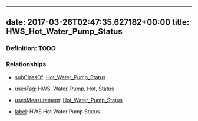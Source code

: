 
---
date: 2017-03-26T02:47:35.627182+00:00
title: HWS_Hot_Water_Pump_Status
---
### Definition: TODO

### Relationships

* [subClassOf](http://www.w3.org/2000/01/rdf-schema#subClassOf): [Hot_Water_Pump_Status](https://brickschema.org/schema/1.0/Brick#Hot_Water_Pump_Status)

* [usesTag](https://brickschema.org/schema/1.0/BrickFrame#usesTag): [HWS](https://brickschema.org/schema/1.0/BrickTag#HWS), [Water](https://brickschema.org/schema/1.0/BrickTag#Water), [Pump](https://brickschema.org/schema/1.0/BrickTag#Pump), [Hot](https://brickschema.org/schema/1.0/BrickTag#Hot), [Status](https://brickschema.org/schema/1.0/BrickTag#Status)

* [usesMeasurement](https://brickschema.org/schema/1.0/BrickFrame#usesMeasurement): [Hot_Water_Pump_Status](https://brickschema.org/schema/1.0/Brick#Hot_Water_Pump_Status)

* [label](http://www.w3.org/2000/01/rdf-schema#label): HWS Hot Water Pump Status
